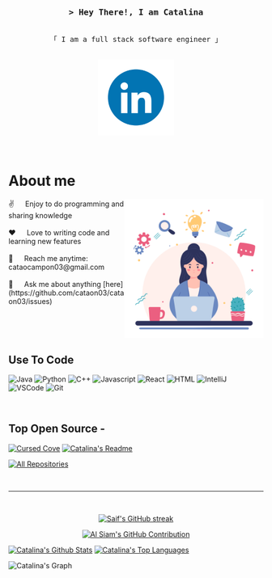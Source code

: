 
<!-- Intro  -->
<h3 align="center">
        <samp>&gt; Hey There!, I am Catalina
        </samp>
</h3>


<p align="center"> 
  <samp>
    <br>
    「 I am a full stack software engineer 」
    <br>
    <br>
  </samp>
</p>

<p align="center">
 <a href="https://www.linkedin.com/in/catalinaocampo03/" target="_blank">
 <img width="150" src="/assets/235294012-0a55e343-37ad-4b0f-924f-c8431d9d2483.gif" alt="LinkedIn gif" />
  </a> 
</p>
<br />

<!-- About Section -->
 # About me
 
<p>
 <img align="right" width="275" src="/assets/236119160-976a0405-caa7-470c-9356-16d43402ea0a.gif" alt="Coding gif" />
  <p>
 ✌️ &emsp; Enjoy to do programming and sharing knowledge <br/><br/>
 ❤️ &emsp; Love to writing code and learning new features<br/><br/>
 📧 &emsp; Reach me anytime: cataocampon03@gmail.com<br/><br/>
 💬 &emsp; Ask me about anything [here](https://github.com/cataon03/cataon03/issues)
  </p>
</p>

<br/>
<br/>
<br/>

## Use To Code
![Java](https://img.shields.io/badge/Java-ED8B00?style=for-the-badge&logo=openjdk&logoColor=white)
![Python](https://img.shields.io/badge/python-3670A0?style=for-the-badge&logo=python&logoColor=ffdd54)
![C++](https://img.shields.io/badge/-C++-blue?logo=cplusplus)
![Javascript](https://img.shields.io/badge/Javascript-F0DB4F?style=for-the-badge&labelColor=black&logo=javascript&logoColor=F0DB4F)
![React](https://img.shields.io/badge/-React-61DBFB?style=for-the-badge&labelColor=black&logo=react&logoColor=61DBFB)
![HTML](https://img.shields.io/badge/HTML5-E34F26?style=for-the-badge&logo=html5&logoColor=white)
![IntelliJ](https://img.shields.io/badge/Intellij%20Idea-000?logo=intellij-idea&style=for-the-badge)
![VSCode](https://img.shields.io/badge/Visual_Studio-0078d7?style=for-the-badge&logo=visual%20studio&logoColor=white)
![Git](https://img.shields.io/badge/Git-F05032?style=for-the-badge&logo=git&logoColor=white)

<br/>

## Top Open Source -
[![Cursed Cove](https://github-readme-stats.vercel.app/api/pin/?username=cataon03&repo=Cursed-Cove&border_color=7F3FBF&bg_color=0D1117&title_color=C9D1D9&text_color=8B949E&icon_color=7F3FBF)](https://github.com/cataon03/Cursed-Cove)
[![Catalina's Readme](https://github-readme-stats.vercel.app/api/pin/?username=cataon03&repo=cataon03&border_color=7F3FBF&bg_color=0D1117&title_color=C9D1D9&text_color=8B949E&icon_color=7F3FBF)](https://github.com/cataon03/cataon03)

<p align="left">
  <a href="https://github.com/cataon03?tab=repositories" target="_blank"><img alt="All Repositories" title="All Repositories" src="https://img.shields.io/badge/-All%20Repos-2962FF?style=for-the-badge&logo=koding&logoColor=white"/></a>
</p>

<br/>
<hr/>
<br/>

<p align="center">
  <a href="https://github.com/cataon03">
    <img src="https://github-readme-streak-stats.herokuapp.com/?user=cataon03&theme=radical&border=7F3FBF&background=0D1117" alt="Saif's GitHub streak"/>
  </a>
</p>

<p align="center">
  <a href="https://github.com/cataon03">
    <img src="https://github-profile-summary-cards.vercel.app/api/cards/profile-details?username=cataon03&theme=radical" alt="Al Siam's GitHub Contribution"/>
  </a>
</p>

<a> 
    <a href="https://github.com/cataon03"><img alt="Catalina's Github Stats" src="https://denvercoder1-github-readme-stats.vercel.app/api?username=cataon03&show_icons=true&count_private=true&theme=react&border_color=7F3FBF&bg_color=0D1117&title_color=F85D7F&icon_color=F8D866" height="192px" width="49.5%"/></a>
  <a href="https://github.com/cataon03"><img alt="Catalina's Top Languages" src="https://denvercoder1-github-readme-stats.vercel.app/api/top-langs/?username=cataon03&langs_count=8&layout=compact&theme=react&border_color=7F3FBF&bg_color=0D1117&title_color=F85D7F&icon_color=F8D866" height="192px" width="49.5%"/></a>
  <br/>
</a>


![Catalina's Graph](https://github-readme-activity-graph.vercel.app/graph?username=cataon03&custom_title=Catalina's%20%20GitHub%20Activity%20Graph&bg_color=0D1117&color=7F3FBF&line=7F3FBF&point=7F3FBF&area_color=FFFFFF&title_color=FFFFFF&area=true)
